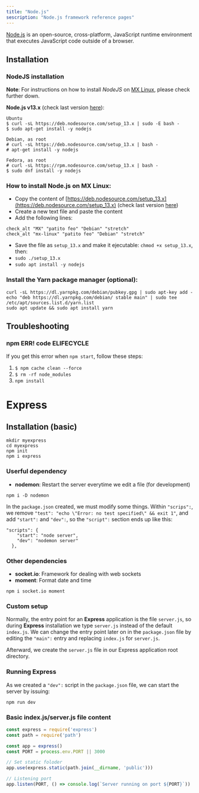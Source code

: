 ```yaml
---
title: "Node.js"
sescription: "Node.js framework reference pages"
---
```


[Node.js](https://nodejs.org/en/) is an open-source, cross-platform, JavaScript runtime environment that executes JavaScript code outside of a browser.

## Installation

### NodeJS installation

**Note**: For instructions on how to install *NodeJS* on [MX Linux](https://mxlinux.org/), please check further down.

**Node.js v13.x** (check last version [here](https://github.com/nodesource/distributions/tree/master/deb)):

```
Ubuntu
$ curl -sL https://deb.nodesource.com/setup_13.x | sudo -E bash -
$ sudo apt-get install -y nodejs

Debian, as root
# curl -sL https://deb.nodesource.com/setup_13.x | bash -
# apt-get install -y nodejs

Fedora, as root
# curl -sL https://rpm.nodesource.com/setup_13.x | bash -
$ sudo dnf install -y nodejs
```

### How to install Node.js on MX Linux:

- Copy the content of [https://deb.nodesource.com/setup_13.x](https://deb.nodesource.com/setup_13.x) (check last version [here](https://github.com/nodesource/distributions/tree/master/deb))
- Create a new text file and paste the content
- Add the following lines:

```
check_alt "MX" "patito feo" "Debian" "stretch"
check_alt "mx-linux" "patito feo" "Debian" "stretch"
```

- Save the file as `setup_13.x` and make it ejecutable: `chmod +x setup_13.x`, then:
- `sudo ./setup_13.x`
- `sudo apt install -y nodejs`

### Install the Yarn package manager (optional):

```
curl -sL https://dl.yarnpkg.com/debian/pubkey.gpg | sudo apt-key add -
echo "deb https://dl.yarnpkg.com/debian/ stable main" | sudo tee /etc/apt/sources.list.d/yarn.list
sudo apt update && sudo apt install yarn
```

## Troubleshooting

### npm ERR! code ELIFECYCLE

If you get this error when `npm start`, follow these steps:

1. `$ npm cache clean --force`
2. `$ rm -rf node_modules`
3. `npm install`

# Express

## Installation (basic)

```
mkdir myexpress
cd myexpress
npm init
npm i express
```

### Userful dependency
- **nodemon**: Restart the server everytime we edit a file (for development)

`npm i -D nodemon`

In the `package.json` created, we must modify some things. Within `"scrips":`, we remove `"test": "echo \"Error: no test specified\" && exit 1"`, and add `"start":` and `"dev":`, so the `"script":` section ends up like this:

```
"scripts": {
    "start": "node server",
    "dev": "nodemon server"
  },
```

### Other dependencies

- **socket.io**: Framework for dealing with web sockets
- **moment**: Format date and time

`npm i socket.io moment`

### Custom setup

Normally, the entry point for an **Express** application is the file `server.js`, so during **Express** installation we type `server.js` instead of the default `index.js`. We can change the entry point later on in the `package.json` file by editing the `"main":` entry and replacing `index.js` for `server.js`.

Afterward, we create the `server.js` file in our Express application root directory.

### Running Express

As we created a `"dev":` script in the `package.json` file, we can start the server by issuing:

`npm run dev`

### Basic index.js/server.js file content

```js
const express = require('express')
const path = require('path')

const app = express()
const PORT = process.env.PORT || 3000

// Set static foloder
app.use(express.static(path.join(__dirname, 'public')))

// Listening port
app.listen(PORT, () => console.log(`Server running on port ${PORT}`))
```
